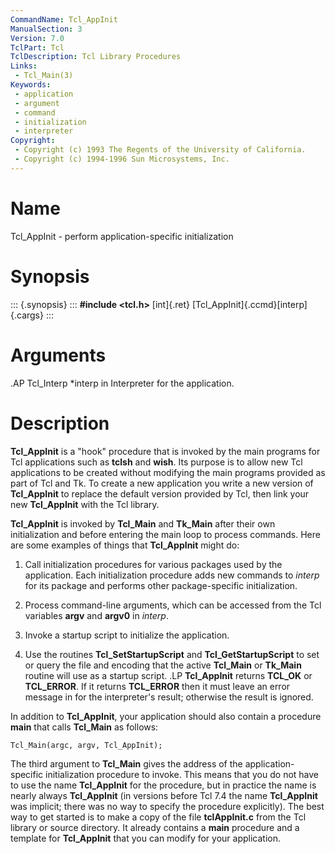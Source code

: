 ```yaml
---
CommandName: Tcl_AppInit
ManualSection: 3
Version: 7.0
TclPart: Tcl
TclDescription: Tcl Library Procedures
Links:
 - Tcl_Main(3)
Keywords:
 - application
 - argument
 - command
 - initialization
 - interpreter
Copyright:
 - Copyright (c) 1993 The Regents of the University of California.
 - Copyright (c) 1994-1996 Sun Microsystems, Inc.
---
```


# Name

Tcl_AppInit - perform application-specific initialization

# Synopsis

::: {.synopsis} :::
**#include <tcl.h>**
[int]{.ret} [Tcl_AppInit]{.ccmd}[interp]{.cargs}
:::

# Arguments

.AP Tcl_Interp *interp in Interpreter for the application. 

# Description

**Tcl_AppInit** is a "hook" procedure that is invoked by the main programs for Tcl applications such as **tclsh** and **wish**. Its purpose is to allow new Tcl applications to be created without modifying the main programs provided as part of Tcl and Tk. To create a new application you write a new version of **Tcl_AppInit** to replace the default version provided by Tcl, then link your new **Tcl_AppInit** with the Tcl library.

**Tcl_AppInit** is invoked by **Tcl_Main** and **Tk_Main** after their own initialization and before entering the main loop to process commands. Here are some examples of things that **Tcl_AppInit** might do:

1. Call initialization procedures for various packages used by the application. Each initialization procedure adds new commands to *interp* for its package and performs other package-specific initialization.

2. Process command-line arguments, which can be accessed from the Tcl variables **argv** and **argv0** in *interp*.

3. Invoke a startup script to initialize the application.

4. Use the routines **Tcl_SetStartupScript** and **Tcl_GetStartupScript** to set or query the file and encoding that the active **Tcl_Main** or **Tk_Main** routine will use as a startup script. .LP **Tcl_AppInit** returns **TCL_OK** or **TCL_ERROR**. If it returns **TCL_ERROR** then it must leave an error message in for the interpreter's result;  otherwise the result is ignored.


In addition to **Tcl_AppInit**, your application should also contain a procedure **main** that calls **Tcl_Main** as follows:

```
Tcl_Main(argc, argv, Tcl_AppInit);
```

The third argument to **Tcl_Main** gives the address of the application-specific initialization procedure to invoke. This means that you do not have to use the name **Tcl_AppInit** for the procedure, but in practice the name is nearly always **Tcl_AppInit** (in versions before Tcl 7.4 the name **Tcl_AppInit** was implicit;  there was no way to specify the procedure explicitly). The best way to get started is to make a copy of the file **tclAppInit.c** from the Tcl library or source directory. It already contains a **main** procedure and a template for **Tcl_AppInit** that you can modify for your application. 

